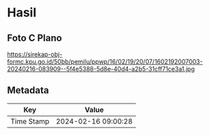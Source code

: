 # Hasil

## Foto C Plano

https://sirekap-obj-formc.kpu.go.id/50bb/pemilu/ppwp/16/02/19/20/07/1602192007003-20240216-083909--5f4e5388-5d8e-40d4-a2b5-31cff71ce3a1.jpg


## Metadata

| Key        | Value               |
| ---------- | ------------------- |
| Time Stamp | 2024-02-16 09:00:28 |



